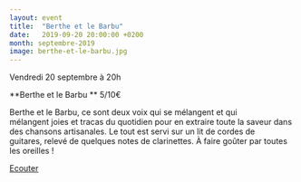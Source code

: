 ```yaml
---
layout: event
title:  "Berthe et le Barbu"
date:   2019-09-20 20:00:00 +0200
month: septembre-2019
image: berthe-et-le-barbu.jpg
---
```





 Vendredi 20 septembre à 20h

 **Berthe et le Barbu  ** 5/10€

Berthe et le Barbu, ce sont deux voix qui se mélangent et qui mélangent joies et tracas du quotidien pour en extraire toute la saveur dans des chansons artisanales. Le tout est servi sur un lit de cordes de guitares, relevé de quelques notes de clarinettes. À faire goûter par toutes les oreilles !





[Ecouter](https://soundcloud.com/berthe-et-les-barbus)